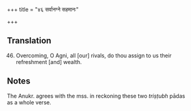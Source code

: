 +++
title = "४६ सर्वानग्ने सहमानः"

+++
## Translation
46. Overcoming, O Agni, all \[our\] rivals, do thou assign to us their  
refreshment \[and\] wealth.

## Notes
The Anukr. agrees with the mss. in reckoning these two *triṣṭubh* pādas  
as a whole verse.
